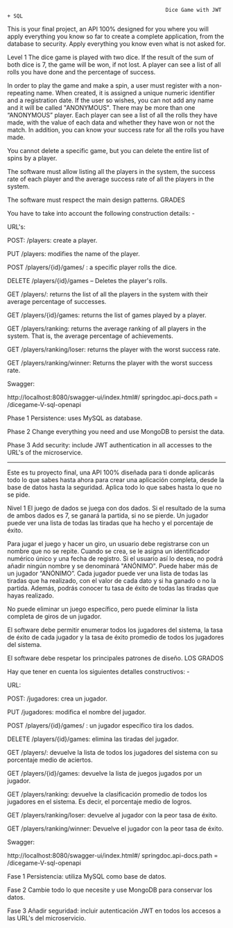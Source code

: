                                                        Dice Game with JWT + SQL

This is your final project, an API 100% designed for you where you will apply everything you know so far to create a complete application, from the database to security. Apply everything you know even what is not asked for.

Level 1
The dice game is played with two dice. If the result of the sum of both dice is 7, the game will be won, if not lost. A player can see a list of all rolls you have done and the percentage of success.

In order to play the game and make a spin, a user must register with a non-repeating name. When created, it is assigned a unique numeric identifier and a registration date. If the user so wishes, you can not add any name and it will be called "ANONYMOUS". There may be more than one “ANONYMOUS” player. Each player can see a list of all the rolls they have made, with the value of each data and whether they have won or not the match. In addition, you can know your success rate for all the rolls you have made.

You cannot delete a specific game, but you can delete the entire list of spins by a player.

The software must allow listing all the players in the system, the success rate of each player and the average success rate of all the players in the system.

The software must respect the main design patterns. GRADES

You have to take into account the following construction details: -

URL's:

POST: /players: create a player.

PUT /players: modifies the name of the player.

POST /players/{id}/games/ : a specific player rolls the dice.

DELETE /players/{id}/games – Deletes the player's rolls.

GET /players/: returns the list of all the players in the system with their average percentage of successes.

GET /players/{id}/games: returns the list of games played by a player.

GET /players/ranking: returns the average ranking of all players in the system. That is, the average percentage of achievements.

GET /players/ranking/loser: returns the player with the worst success rate.

GET /players/ranking/winner: Returns the player with the worst success rate.

Swagger:

http://localhost:8080/swagger-ui/index.html#/ springdoc.api-docs.path = /dicegame-V-sql-openapi

Phase 1 Persistence: uses MySQL as database.

Phase 2 Change everything you need and use MongoDB to persist the data.

Phase 3 Add security: include JWT authentication in all accesses to the URL's of the microservice.

--------------------------------------------------------------------------------------------------------------------------------------------------------------------

Este es tu proyecto final, una API 100% diseñada para ti donde aplicarás todo lo que sabes hasta ahora para crear una aplicación completa, desde la base de datos hasta la seguridad. Aplica todo lo que sabes hasta lo que no se pide.

Nivel 1
El juego de dados se juega con dos dados. Si el resultado de la suma de ambos dados es 7, se ganará la partida, si no se pierde. Un jugador puede ver una lista de todas las tiradas que ha hecho y el porcentaje de éxito.

Para jugar el juego y hacer un giro, un usuario debe registrarse con un nombre que no se repite. Cuando se crea, se le asigna un identificador numérico único y una fecha de registro. Si el usuario así lo desea, no podrá añadir ningún nombre y se denominará "ANÓNIMO". Puede haber más de un jugador “ANÓNIMO”. Cada jugador puede ver una lista de todas las tiradas que ha realizado, con el valor de cada dato y si ha ganado o no la partida. Además, podrás conocer tu tasa de éxito de todas las tiradas que hayas realizado.

No puede eliminar un juego específico, pero puede eliminar la lista completa de giros de un jugador.

El software debe permitir enumerar todos los jugadores del sistema, la tasa de éxito de cada jugador y la tasa de éxito promedio de todos los jugadores del sistema.

El software debe respetar los principales patrones de diseño. LOS GRADOS

Hay que tener en cuenta los siguientes detalles constructivos: -

URL:

POST: /jugadores: crea un jugador.

PUT /jugadores: modifica el nombre del jugador.

POST /players/{id}/games/ : un jugador específico tira los dados.

DELETE /players/{id}/games: elimina las tiradas del jugador.

GET /players/: devuelve la lista de todos los jugadores del sistema con su porcentaje medio de aciertos.

GET /players/{id}/games: devuelve la lista de juegos jugados por un jugador.

GET /players/ranking: devuelve la clasificación promedio de todos los jugadores en el sistema. Es decir, el porcentaje medio de logros.

GET /players/ranking/loser: devuelve al jugador con la peor tasa de éxito.

GET /players/ranking/winner: Devuelve el jugador con la peor tasa de éxito.

Swagger:

http://localhost:8080/swagger-ui/index.html#/ springdoc.api-docs.path = /dicegame-V-sql-openapi

Fase 1 Persistencia: utiliza MySQL como base de datos.

Fase 2 Cambie todo lo que necesite y use MongoDB para conservar los datos.

Fase 3 Añadir seguridad: incluir autenticación JWT en todos los accesos a las URL's del microservicio.

